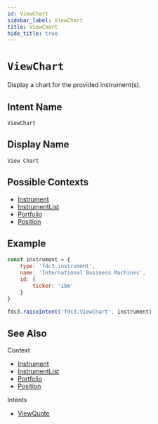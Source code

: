```yaml
---
id: ViewChart
sidebar_label: ViewChart
title: ViewChart
hide_title: true
---
```

# `ViewChart`

Display a chart for the provided instrument(s).

## Intent Name

`ViewChart`

## Display Name

`View Chart`

## Possible Contexts

* [Instrument](../../context/ref/Instrument)
* [InstrumentList](../../context/ref/InstrumentList)
* [Portfolio](../../context/ref/Portfolio)
* [Position](../../context/ref/Position)

## Example

```js
const instrument = {
    type: 'fdc3.instrument',
    name: 'International Business Machines',
    id: {
        ticker: 'ibm'
    }
}

fdc3.raiseIntent('fdc3.ViewChart', instrument)
```

## See Also

Context
- [Instrument](../../context/ref/Instrument)
- [InstrumentList](../../context/ref/InstrumentList)
- [Portfolio](../../context/ref/Portfolio)
- [Position](../../context/ref/Position)

Intents
- [ViewQuote](ViewQuote)